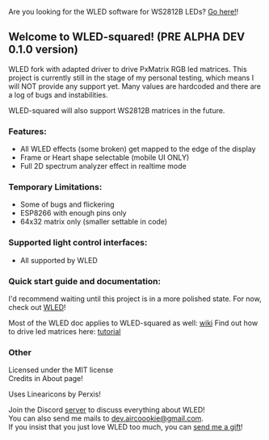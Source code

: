 Are you looking for the WLED software for WS2812B LEDs? [Go here!](https://github.com/Aircoookie/WLED)!

## Welcome to WLED-squared! (PRE ALPHA DEV 0.1.0 version)

WLED fork with adapted driver to drive PxMatrix RGB led matrices.
This project is currently still in the stage of my personal testing, which means I will NOT provide any support yet.
Many values are hardcoded and there are a log of bugs and instabilities.

WLED-squared will also support WS2812B matrices in the future.

### Features:
- All WLED effects (some broken) get mapped to the edge of the display
- Frame or Heart shape selectable (mobile UI ONLY)
- Full 2D spectrum analyzer effect in realtime mode

### Temporary Limitations:
- Some of bugs and flickering
- ESP8266 with enough pins only
- 64x32 matrix only (smaller settable in code)

### Supported light control interfaces:
- All supported by WLED

### Quick start guide and documentation:

I'd recommend waiting until this project is in a more polished state. For now, check out [WLED](https://github.com/Aircoookie/WLED)!

Most of the WLED doc applies to WLED-squared as well: [wiki](https://github.com/Aircoookie/WLED/wiki)
Find out how to drive led matrices here: [tutorial](https://www.instructables.com/id/RGB-LED-Matrix-With-an-ESP8266/)

### Other

Licensed under the MIT license  
Credits in About page!

Uses Linearicons by Perxis!

Join the Discord [server](https://discord.gg/KuqP7NE) to discuss everything about WLED!  
You can also send me mails to [dev.aircoookie@gmail.com](mailto:dev.aircoookie@gmail.com).  
If you insist that you just love WLED too much, you can [send me a gift](https://paypal.me/aircoookie)!






